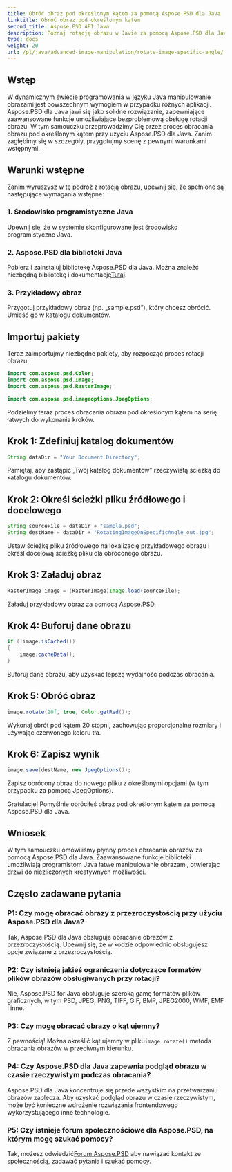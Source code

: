 ```yaml
---
title: Obróć obraz pod określonym kątem za pomocą Aspose.PSD dla Java
linktitle: Obróć obraz pod określonym kątem
second_title: Aspose.PSD API Java
description: Poznaj rotację obrazu w Javie za pomocą Aspose.PSD dla Java. Obracaj obrazy bez wysiłku pod określonym kątem.
type: docs
weight: 20
url: /pl/java/advanced-image-manipulation/rotate-image-specific-angle/
---
```

## Wstęp

W dynamicznym świecie programowania w języku Java manipulowanie obrazami jest powszechnym wymogiem w przypadku różnych aplikacji. Aspose.PSD dla Java jawi się jako solidne rozwiązanie, zapewniające zaawansowane funkcje umożliwiające bezproblemową obsługę rotacji obrazu. W tym samouczku przeprowadzimy Cię przez proces obracania obrazu pod określonym kątem przy użyciu Aspose.PSD dla Java. Zanim zagłębimy się w szczegóły, przygotujmy scenę z pewnymi warunkami wstępnymi.

## Warunki wstępne

Zanim wyruszysz w tę podróż z rotacją obrazu, upewnij się, że spełnione są następujące wymagania wstępne:

### 1. Środowisko programistyczne Java
Upewnij się, że w systemie skonfigurowane jest środowisko programistyczne Java.

### 2. Aspose.PSD dla biblioteki Java
 Pobierz i zainstaluj bibliotekę Aspose.PSD dla Java. Można znaleźć niezbędną bibliotekę i dokumentację[Tutaj](https://reference.aspose.com/psd/java/).

### 3. Przykładowy obraz
Przygotuj przykładowy obraz (np. „sample.psd”), który chcesz obrócić. Umieść go w katalogu dokumentów.

## Importuj pakiety

Teraz zaimportujmy niezbędne pakiety, aby rozpocząć proces rotacji obrazu:

```java
import com.aspose.psd.Color;
import com.aspose.psd.Image;
import com.aspose.psd.RasterImage;

import com.aspose.psd.imageoptions.JpegOptions;
```

Podzielmy teraz proces obracania obrazu pod określonym kątem na serię łatwych do wykonania kroków.

## Krok 1: Zdefiniuj katalog dokumentów

```java
String dataDir = "Your Document Directory";
```

Pamiętaj, aby zastąpić „Twój katalog dokumentów” rzeczywistą ścieżką do katalogu dokumentów.

## Krok 2: Określ ścieżki pliku źródłowego i docelowego

```java
String sourceFile = dataDir + "sample.psd";
String destName = dataDir + "RotatingImageOnSpecificAngle_out.jpg";
```

Ustaw ścieżkę pliku źródłowego na lokalizację przykładowego obrazu i określ docelową ścieżkę pliku dla obróconego obrazu.

## Krok 3: Załaduj obraz

```java
RasterImage image = (RasterImage)Image.load(sourceFile);
```

Załaduj przykładowy obraz za pomocą Aspose.PSD.

## Krok 4: Buforuj dane obrazu

```java
if (!image.isCached())
{
    image.cacheData();
}
```

Buforuj dane obrazu, aby uzyskać lepszą wydajność podczas obracania.

## Krok 5: Obróć obraz

```java
image.rotate(20f, true, Color.getRed());
```

Wykonaj obrót pod kątem 20 stopni, zachowując proporcjonalne rozmiary i używając czerwonego koloru tła.

## Krok 6: Zapisz wynik

```java
image.save(destName, new JpegOptions());
```

Zapisz obrócony obraz do nowego pliku z określonymi opcjami (w tym przypadku za pomocą JpegOptions).

Gratulacje! Pomyślnie obróciłeś obraz pod określonym kątem za pomocą Aspose.PSD dla Java.

## Wniosek

W tym samouczku omówiliśmy płynny proces obracania obrazów za pomocą Aspose.PSD dla Java. Zaawansowane funkcje biblioteki umożliwiają programistom Java łatwe manipulowanie obrazami, otwierając drzwi do niezliczonych kreatywnych możliwości.

## Często zadawane pytania

### P1: Czy mogę obracać obrazy z przezroczystością przy użyciu Aspose.PSD dla Java?

Tak, Aspose.PSD dla Java obsługuje obracanie obrazów z przezroczystością. Upewnij się, że w kodzie odpowiednio obsługujesz opcje związane z przezroczystością.

### P2: Czy istnieją jakieś ograniczenia dotyczące formatów plików obrazów obsługiwanych przy rotacji?

Nie, Aspose.PSD for Java obsługuje szeroką gamę formatów plików graficznych, w tym PSD, JPEG, PNG, TIFF, GIF, BMP, JPEG2000, WMF, EMF i inne.

### P3: Czy mogę obracać obrazy o kąt ujemny?

 Z pewnością! Można określić kąt ujemny w pliku`image.rotate()` metoda obracania obrazów w przeciwnym kierunku.

### P4: Czy Aspose.PSD dla Java zapewnia podgląd obrazu w czasie rzeczywistym podczas obracania?

Aspose.PSD dla Java koncentruje się przede wszystkim na przetwarzaniu obrazów zaplecza. Aby uzyskać podgląd obrazu w czasie rzeczywistym, może być konieczne wdrożenie rozwiązania frontendowego wykorzystującego inne technologie.

### P5: Czy istnieje forum społecznościowe dla Aspose.PSD, na którym mogę szukać pomocy?

 Tak, możesz odwiedzić[Forum Aspose.PSD](https://forum.aspose.com/c/psd/34) aby nawiązać kontakt ze społecznością, zadawać pytania i szukać pomocy.